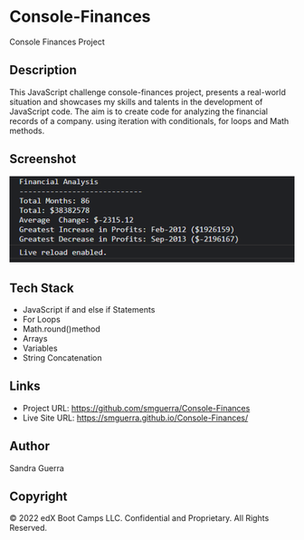 # Console-Finances


Console Finances Project



## Description 


This JavaScript challenge console-finances project, presents a real-world situation and showcases my skills and talents in the development of JavaScript code. The aim is to create code for analyzing the financial records of a company. using iteration with conditionals, for loops and Math methods.



## Screenshot


![](./images/screenshot.png)



## Tech Stack


- JavaScript if and else if Statements
- For Loops
- Math.round()method
- Arrays
- Variables
- String Concatenation


## Links


- Project URL:  https://github.com/smguerra/Console-Finances
- Live Site URL:  https://smguerra.github.io/Console-Finances/


## Author

Sandra Guerra


## Copyright

© 2022 edX Boot Camps LLC. Confidential and Proprietary. All Rights Reserved.